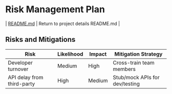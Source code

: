 # Risk Management Plan
| [README.md](README.md) | Return to project details README.md |

## Risks and Mitigations

| Risk                        | Likelihood | Impact | Mitigation Strategy               |
|-----------------------------|------------|--------|-----------------------------------|
| Developer turnover          | Medium     | High   | Cross-train team members          |
| API delay from third-party  | High       | Medium | Stub/mock APIs for dev/testing    |